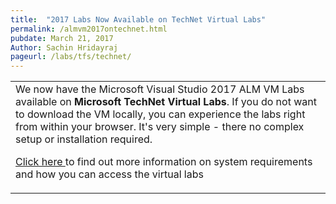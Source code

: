 ```yaml
---
title:  "2017 Labs Now Available on TechNet Virtual Labs"
permalink: /almvm2017ontechnet.html
pubdate: March 21, 2017
Author: Sachin Hridayraj
pageurl: /labs/tfs/technet/
---
```


<table class="mainTable" width="100%" border="0">
<tr><td class="mainTable" width="90%" border="0">
We now have the Microsoft Visual Studio 2017 ALM VM Labs available on <b>Microsoft TechNet Virtual Labs</b>. If you do not want to download the VM locally, you can experience the labs right from within your browser. It's very simple - there no complex setup or installation required. 


<p><a href="labs/tfs/technet">Click here </a>to find out more information on system requirements and how you can access the virtual labs</p>
<!--/td>
<td class="mainTable" width="10%" >
<img src="images/technet.png"-->
</td>
</tr>
</table>
